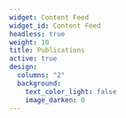 ```yaml
---
widget: Content Feed
widget_id: Content Feed
headless: true
weight: 10
title: Publications
active: true
design:
  columns: "2"
  background:
    text_color_light: false
    image_darken: 0
---
```

